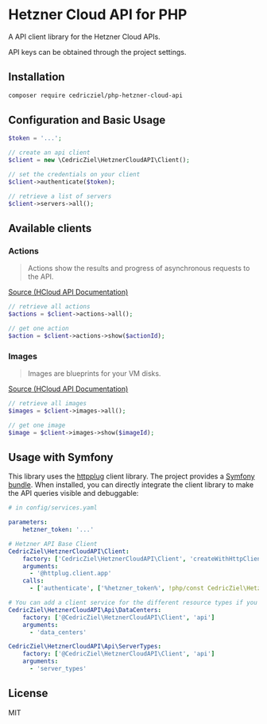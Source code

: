 # Hetzner Cloud API for PHP

A API client library for the Hetzner Cloud APIs.

API keys can be obtained through the project settings.

## Installation

```bash
composer require cedricziel/php-hetzner-cloud-api
```

## Configuration and Basic Usage

```php
$token = '...';

// create an api client
$client = new \CedricZiel\HetznerCloudAPI\Client();

// set the credentials on your client
$client->authenticate($token);

// retrieve a list of servers
$client->servers->all();
```

## Available clients

### Actions

> Actions show the results and progress of asynchronous requests to the API.

[Source (HCloud API Documentation)](https://docs.hetzner.cloud/#resources-actions)

```php
// retrieve all actions
$actions = $client->actions->all();

// get one action
$action = $client->actions->show($actionId);
```

### Images

> Images are blueprints for your VM disks.

[Source (HCloud API Documentation)](https://docs.hetzner.cloud/#resources-images)

```php
// retrieve all images
$images = $client->images->all();

// get one image
$image = $client->images->show($imageId);
```

## Usage with Symfony

This library uses the [httpplug](http://httplug.io/) client library. The project provides a [Symfony bundle](http://docs.php-http.org/en/latest/integrations/symfony-bundle.html).
When installed, you can directly integrate the client library to make the API queries visible and debuggable:

```yaml
# in config/services.yaml

parameters:
    hetzner_token: '...'

# Hetzner API Base Client
CedricZiel\HetznerCloudAPI\Client:
    factory: ['CedricZiel\HetznerCloudAPI\Client', 'createWithHttpClient']
    arguments:
      - '@httplug.client.app'
    calls:
      - ['authenticate', ['%hetzner_token%', !php/const CedricZiel\HetznerCloudAPI\Client::AUTH_HTTP_TOKEN]]

# You can add a client service for the different resource types if you like:
CedricZiel\HetznerCloudAPI\Api\DataCenters:
    factory: ['@CedricZiel\HetznerCloudAPI\Client', 'api']
    arguments:
      - 'data_centers'

CedricZiel\HetznerCloudAPI\Api\ServerTypes:
    factory: ['@CedricZiel\HetznerCloudAPI\Client', 'api']
    arguments:
      - 'server_types'

``` 

## License

MIT
